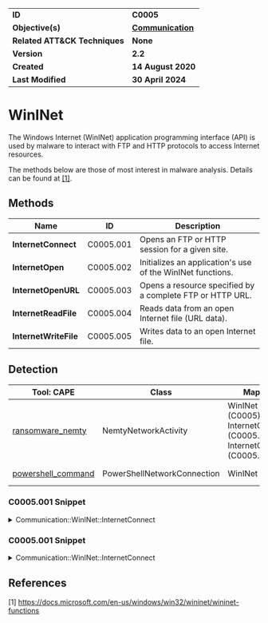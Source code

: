 <table>
<tr>
<td><b>ID</b></td>
<td><b>C0005</b></td>
</tr>
<tr>
<td><b>Objective(s)</b></td>
<td><b><a href="../communication">Communication</a></b></td>
</tr>
<tr>
<td><b>Related ATT&CK Techniques</b></td>
<td><b>None</b></td>
</tr>
<tr>
<td><b>Version</b></td>
<td><b>2.2</b></td>
</tr>
<tr>
<td><b>Created</b></td>
<td><b>14 August 2020</b></td>
</tr>
<tr>
<td><b>Last Modified</b></td>
<td><b>30 April 2024</b></td>
</tr>
</table>


# WinINet

The Windows Internet (WinINet) application programming interface (API) is used by malware to interact with FTP and HTTP protocols to access Internet resources.

The methods below are those of most interest in malware analysis. Details can be found at [[1]](#1). 

## Methods

|Name|ID|Description|
|---|---|---|
|**InternetConnect**|C0005.001|Opens an FTP or HTTP session for a given site.|
|**InternetOpen**|C0005.002|Initializes an application's use of the WinINet functions.|
|**InternetOpenURL**|C0005.003|Opens a resource specified by a complete FTP or HTTP URL.|
|**InternetReadFile**|C0005.004|Reads data from an open Internet file (URL data).|
|**InternetWriteFile**|C0005.005|Writes data to an open Internet file.|

## Detection

|Tool: CAPE|Class|Mapping|APIs|
|---|---|---|---|
|[ransomware_nemty](https://github.com/CAPESandbox/community/blob/master/modules/signatures/windows/ransomware_nemty.py)|NemtyNetworkActivity|WinINet (C0005), InternetOpen	(C0005.002), InternetOpenURL (C0005.003)|InternetOpenA, InternetOpenUrlA|
|[powershell_command](https://github.com/CAPESandbox/community/blob/master/modules/signatures/windows/powershell_command.py)|PowerShellNetworkConnection|WinINet (C0005)|InternetCrackUrlW, InternetCrackUrlA|

### C0005.001 Snippet
<details>
<summary> Communication::WinINet::InternetConnect </summary>
SHA256: 3ac8c22eb7c59d35fe49c20f2a0eca06765543dfb15f455a5557af4428066641
Location: 0x1800010b2
<pre>
call    qword ptr [->WININET.DLL::InternetOpenA]        ; Open a connection to the Internet and return the handle into rax
mov     rbp, rax        ; store the handle in rbp
test    rax, rax
jz      LAB_1800013de
mov     param_1, 0x17
call    thunk_FUN_180004114
mov     r10, rax
mov     rdi, rax
xor     eax, eax
mov     param_1, 0x17
stosb.rep       rdi
mov     rdi, r10
mov     param_2, rbx
nop     dword ptr [rax]
nop     word ptr [rax + rax*0x1]
movzx   param_1, byte ptr [param_2 + rsi*offset DAT_18001ea00]       ; first instruction in loop
add     param_2, 0x3    ; increase loop variable
mov     byte ptr [rdi], param_1
lea     rdi, [rdi + 0x1]
cmp     param_2, 0x42   ; test for loop end
jl      LAB_1800010f0   ; jump to beginning of loop
movzx   param_3, word ptr [DAT_18001ea44]       ; TCP/IP port to connect to.  DAT_18001ea44 contains 443, so this connection will occur on the default HTTPS port
xor     r9d, r9d        ; name of user (if FTP connection), or NULL
mov     qword ptr [rsp + local_390], rbx        ; pointer to application context for the returned handle to the internet connection
mov     param_2, r10    ; pointer to host name for internet server
mov     dword ptr [rsp + local_398], ebx        ; pointer to flags specific for service used
mov     param_1, rbp    ; handle to the internet connection established earlier
mov     dword ptr [rsp + local_3a0], 0x3        ; service type to access (0x3 indicates use of HTTP)
mov     qword ptr [rsp + local_3a8], rbx        ; password for FTP (if needed)
call    qword ptr [->WININET.DLL::InternetConnectA]     ; Windows API function to initiate an HTTP connection
</pre>
</details>

### C0005.001 Snippet
<details>
<summary> Communication::WinINet::InternetConnect </summary>
SHA256: 3ac8c22eb7c59d35fe49c20f2a0eca06765543dfb15f455a5557af4428066641
Location: 0x1800010b2
<pre>
call    qword ptr [->WININET.DLL::InternetOpenA]        ; Open a connection to the Internet and return the handle into rax
mov     rbp, rax        ; store the handle in rbp
test    rax, rax
jz      LAB_1800013de
mov     param_1, 0x17
call    thunk_FUN_180004114
mov     r10, rax
mov     rdi, rax
xor     eax, eax
mov     param_1, 0x17
stosb.rep       rdi
mov     rdi, r10
mov     param_2, rbx
nop     dword ptr [rax]
nop     word ptr [rax + rax*0x1]
movzx   param_1, byte ptr [param_2 + rsi*offset DAT_18001ea00]       ; first instruction in loop
add     param_2, 0x3    ; increase loop variable
mov     byte ptr [rdi], param_1
lea     rdi, [rdi + 0x1]
cmp     param_2, 0x42   ; test for loop end
jl      LAB_1800010f0   ; jump to beginning of loop
movzx   param_3, word ptr [DAT_18001ea44]       ; TCP/IP port to connect to.  DAT_18001ea44 contains 443, so this connection will occur on the default HTTPS port
xor     r9d, r9d        ; name of user (if FTP connection), or NULL
mov     qword ptr [rsp + local_390], rbx        ; pointer to application context for the returned handle to the internet connection
mov     param_2, r10    ; pointer to host name for internet server
mov     dword ptr [rsp + local_398], ebx        ; pointer to flags specific for service used
mov     param_1, rbp    ; handle to the internet connection established earlier
mov     dword ptr [rsp + local_3a0], 0x3        ; service type to access (0x3 indicates use of HTTP)
mov     qword ptr [rsp + local_3a8], rbx        ; password for FTP (if needed)
call    qword ptr [->WININET.DLL::InternetConnectA]     ; Windows API function to initiate an HTTP connection
</pre>
</details>

## References

<a name="1">[1]</a> https://docs.microsoft.com/en-us/windows/win32/wininet/wininet-functions
